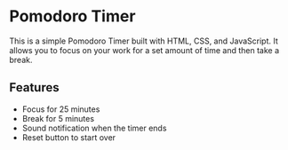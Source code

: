 # Pomodoro Timer

This is a simple Pomodoro Timer built with HTML, CSS, and JavaScript. It allows you to focus on your work for a set amount of time and then take a break.

## Features

- Focus for 25 minutes
- Break for 5 minutes
- Sound notification when the timer ends
- Reset button to start over

